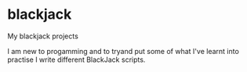 # blackjack
My blackjack projects

I am new to progamming and to tryand put some of what I've learnt into practise I write different BlackJack scripts.
